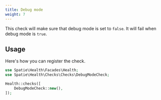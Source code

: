 ```yaml
---
title: Debug mode
weight: 7
---
```


This check will make sure that debug mode is set to `false`. It will fail when debug mode is `true`.

## Usage

Here's how you can register the check.

```php
use Spatie\Health\Facades\Health;
use Spatie\Health\Checks\Checks\DebugModeCheck;

Health::checks([
    DebugModeCheck::new(),
]);
```
